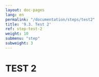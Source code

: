 ```yaml
---
layout: doc-pages
lang: en
permalink: "/documentation/steps/test2"
title: '9.3. Test 2'
ref: step-test-2
weight: 10
submenu: "step"
subweight: 3
---
```


# TEST 2
